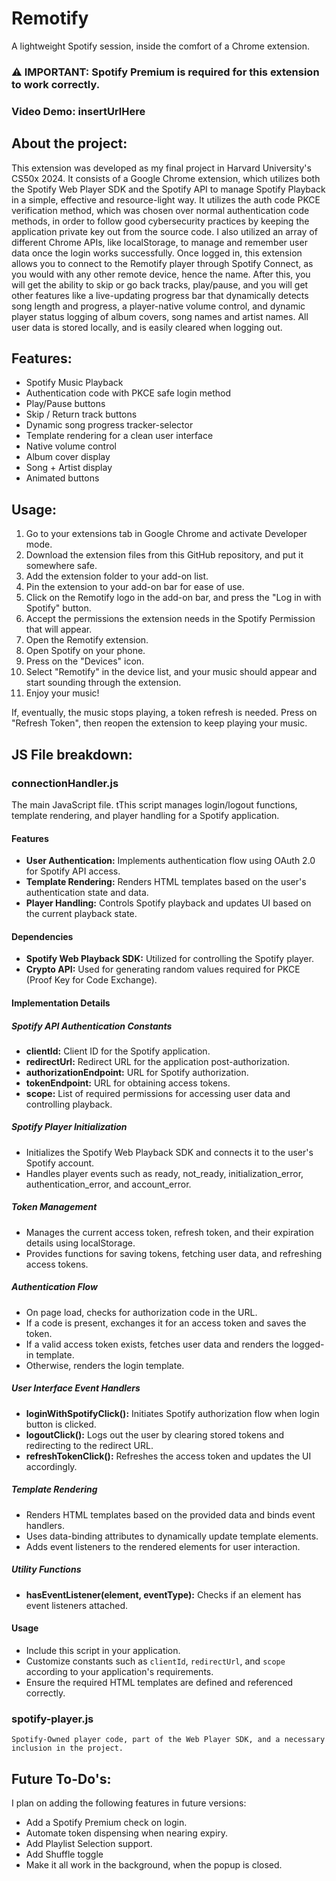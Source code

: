 # Remotify

A lightweight Spotify session, inside the comfort of a Chrome extension.

### ⚠️ IMPORTANT: Spotify Premium is required for this extension to work correctly.

### Video Demo: insertUrlHere

## About the project:

This extension was developed as my final project in Harvard University's CS50x 2024.
It consists of a Google Chrome extension, which utilizes both the Spotify Web Player SDK and the Spotify API to manage Spotify Playback in a simple, effective and resource-light way.
It utilizes the auth code PKCE verification method, which was chosen over normal authentication code methods, in order to follow good cybersecurity practices by keeping the application private key out from the source code.
I also utilized an array of different Chrome APIs, like localStorage, to manage and remember user data once the login works successfully.
Once logged in, this extension allows you to connect to the Remotify player through Spotify Connect, as you would with any other remote device, hence the name.
After this, you will get the ability to skip or go back tracks, play/pause, and you will get other features like a live-updating progress bar that dynamically detects song length and progress, a player-native volume control, and dynamic player status logging of album covers, song names and artist names.
All user data is stored locally, and is easily cleared when logging out.

## Features:

- Spotify Music Playback
- Authentication code with PKCE safe login method
- Play/Pause buttons
- Skip / Return track buttons
- Dynamic song progress tracker-selector
- Template rendering for a clean user interface
- Native volume control
- Album cover display
- Song + Artist display
- Animated buttons

## Usage:

1. Go to your extensions tab in Google Chrome and activate Developer mode.
2. Download the extension files from this GitHub repository, and put it somewhere safe.
3. Add the extension folder to your add-on list.
4. Pin the extension to your add-on bar for ease of use.
5. Click on the Remotify logo in the add-on bar, and press the "Log in with Spotify" button.
6. Accept the permissions the extension needs in the Spotify Permission that will appear.
7. Open the Remotify extension.
8. Open Spotify on your phone.
9. Press on the "Devices" icon.
10. Select "Remotify" in the device list, and your music should appear and start sounding through the extension.
11. Enjoy your music!

If, eventually, the music stops playing, a token refresh is needed. Press on "Refresh Token", then reopen the extension to keep playing your music.

## JS File breakdown:

### connectionHandler.js

The main JavaScript file. tThis script manages login/logout functions, template rendering, and player handling for a Spotify application.

#### Features

- **User Authentication:** Implements authentication flow using OAuth 2.0 for Spotify API access.
- **Template Rendering:** Renders HTML templates based on the user's authentication state and data.
- **Player Handling:** Controls Spotify playback and updates UI based on the current playback state.

#### Dependencies

- **Spotify Web Playback SDK:** Utilized for controlling the Spotify player.
- **Crypto API:** Used for generating random values required for PKCE (Proof Key for Code Exchange).

#### Implementation Details

##### Spotify API Authentication Constants

- **clientId:** Client ID for the Spotify application.
- **redirectUrl:** Redirect URL for the application post-authorization.
- **authorizationEndpoint:** URL for Spotify authorization.
- **tokenEndpoint:** URL for obtaining access tokens.
- **scope:** List of required permissions for accessing user data and controlling playback.

##### Spotify Player Initialization

- Initializes the Spotify Web Playback SDK and connects it to the user's Spotify account.
- Handles player events such as ready, not_ready, initialization_error, authentication_error, and account_error.

##### Token Management

- Manages the current access token, refresh token, and their expiration details using localStorage.
- Provides functions for saving tokens, fetching user data, and refreshing access tokens.

##### Authentication Flow

- On page load, checks for authorization code in the URL.
- If a code is present, exchanges it for an access token and saves the token.
- If a valid access token exists, fetches user data and renders the logged-in template.
- Otherwise, renders the login template.

##### User Interface Event Handlers

- **loginWithSpotifyClick():** Initiates Spotify authorization flow when login button is clicked.
- **logoutClick():** Logs out the user by clearing stored tokens and redirecting to the redirect URL.
- **refreshTokenClick():** Refreshes the access token and updates the UI accordingly.

##### Template Rendering

- Renders HTML templates based on the provided data and binds event handlers.
- Uses data-binding attributes to dynamically update template elements.
- Adds event listeners to the rendered elements for user interaction.

##### Utility Functions

- **hasEventListener(element, eventType):** Checks if an element has event listeners attached.

#### Usage

- Include this script in your application.
- Customize constants such as `clientId`, `redirectUrl`, and `scope` according to your application's requirements.
- Ensure the required HTML templates are defined and referenced correctly.

### spotify-player.js

    Spotify-Owned player code, part of the Web Player SDK, and a necessary inclusion in the project.

## Future To-Do's:

I plan on adding the following features in future versions:

- Add a Spotify Premium check on login.
- Automate token dispensing when nearing expiry.
- Add Playlist Selection support.
- Add Shuffle toggle
- Make it all work in the background, when the popup is closed.
